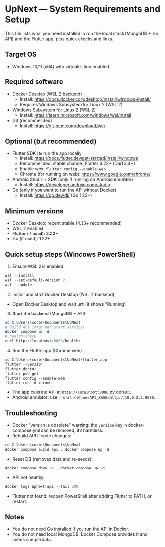 # UpNext — System Requirements and Setup

This file lists what you need installed to run the local stack (MongoDB + Go API) and the Flutter app, plus quick checks and links.

## Target OS
- Windows 10/11 (x64) with virtualization enabled

## Required software
- Docker Desktop (WSL 2 backend)
  - Install: https://docs.docker.com/desktop/install/windows-install/
  - Requires Windows Subsystem for Linux 2 (WSL 2)
- Windows Subsystem for Linux 2 (WSL 2)
  - Install: https://learn.microsoft.com/windows/wsl/install
- Git (recommended)
  - Install: https://git-scm.com/download/win

## Optional (but recommended)
- Flutter SDK (to run the app locally)
  - Install: https://docs.flutter.dev/get-started/install/windows
  - Recommended: stable channel, Flutter 3.22+ (Dart 3.4+)
  - Enable web: `flutter config --enable-web`
  - Chrome (for running on web): https://www.google.com/chrome/
- Android Studio + SDK (only if running on Android emulator)
  - Install: https://developer.android.com/studio
- Go (only if you want to run the API without Docker)
  - Install: https://go.dev/dl/ (Go 1.22+)

## Minimum versions
- Docker Desktop: recent stable (4.33+ recommended)
- WSL 2 enabled
- Flutter (if used): 3.22+
- Go (if used): 1.22+

## Quick setup steps (Windows PowerShell)
1) Ensure WSL 2 is enabled
```powershell
wsl --install
wsl --set-default-version 2
wsl --update
```

2) Install and start Docker Desktop (WSL 2 backend)
- Open Docker Desktop and wait until it shows "Running".

3) Start the backend (MongoDB + API)
```powershell
cd C:\Users\corba\Documents\UpNext
# build API image and start services
docker compose up -d
# health check
curl http://localhost:8080/healthz
```

4) Run the Flutter app (Chrome web)
```powershell
cd C:\Users\corba\Documents\UpNext\flutter_app
flutter --version
flutter doctor
flutter pub get
flutter config --enable-web
flutter run -d chrome
```
- The app calls the API at `http://localhost:8080` by default.
- Android emulator: use `--dart-define=API_BASE=http://10.0.2.2:8080`.

## Troubleshooting
- Docker "version is obsolete" warning: the `version` key in docker-compose.yml can be removed; it’s harmless.
- Rebuild API if code changes:
```powershell
cd C:\Users\corba\Documents\UpNext
docker compose build api ; docker compose up -d
```
- Reset DB (removes data and re-seeds):
```powershell
docker compose down -v ; docker compose up -d
```
- API not healthy:
```powershell
docker logs upnext-api --tail 200
```
- Flutter not found: reopen PowerShell after adding Flutter to PATH, or restart.

## Notes
- You do not need Go installed if you run the API in Docker.
- You do not need local MongoDB; Docker Compose provides it and seeds sample data.
